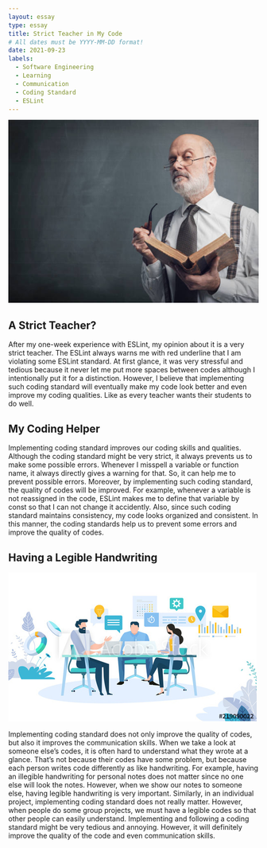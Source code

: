 ```yaml
---
layout: essay
type: essay
title: Strict Teacher in My Code
# All dates must be YYYY-MM-DD format!
date: 2021-09-23
labels:
  - Software Engineering
  - Learning
  - Communication
  - Coding Standard
  - ESLint
---
```


<img class="ui medium right floated image" src="../images/strict-teacher.jpg">

## A Strict Teacher?

After my one-week experience with ESLint, my opinion about it is a very strict teacher. The ESLint always warns me with red underline that I am violating some ESLint standard. At first glance, it was very stressful and tedious because it never let me put more spaces between codes although I intentionally put it for a distinction. However, I believe that implementing such coding standard will eventually make my code look better and even improve my coding qualities. Like as every teacher wants their students to do well. 



## My Coding Helper

Implementing coding standard improves our coding skills and qualities. Although the coding standard might be very strict, it always prevents us to make some possible errors. Whenever I misspell a variable or function name, it always directly gives a warning for that. So, it can help me to prevent possible errors. Moreover, by implementing such coding standard, the quality of codes will be improved. For example, whenever a variable is not reassigned in the code, ESLint makes me to define that variable by const so that I can not change it accidently. Also, since such coding standard maintains consistency, my code looks organized and consistent. In this manner, the coding standards help us to prevent some errors and improve the quality of codes. 




## Having a Legible Handwriting

<img class="ui medium left image" src="../images/coding-communication.jpg">

Implementing coding standard does not only improve the quality of codes, but also it improves the communication skills. When we take a look at someone else’s codes, it is often hard to understand what they wrote at a glance. That’s not because their codes have some problem, but because each person writes code differently as like handwriting.  For example, having an illegible handwriting for personal notes does not matter since no one else will look the notes. However, when we show our notes to someone else, having legible handwriting is very important. Similarly, in an individual project, implementing coding standard does not really matter. However, when people do some group projects, we must have a legible codes so that other people can easily understand. Implementing and following a coding standard might be very tedious and annoying. However, it will definitely improve the quality of the code and even communication skills. 
